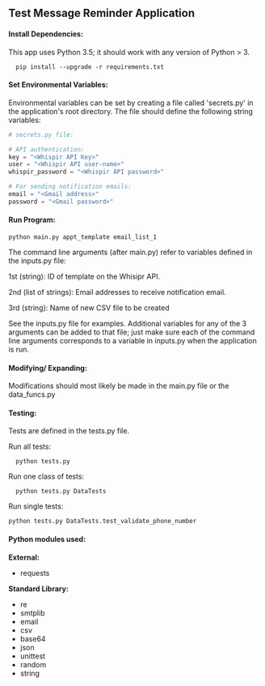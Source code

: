 ## Test Message Reminder Application


#### Install Dependencies:
This app uses Python 3.5; it should work with any version of Python > 3.
```
  pip install --upgrade -r requirements.txt
```
#### Set Environmental Variables:

Environmental variables can be set by creating a file called 'secrets.py' in the application's root directory. The file should define the following string variables:

```python
# secrets.py file:

# API authentication:
key = "<Whispir API Key>"
user = "<Whispir API user-name>"
whispir_password = "<Whispir API password>"

# For sending notification emails:
email = "<Gmail address>"
password = "<Gmail password>"
```

#### Run Program:
```
python main.py appt_template email_list_1
```
The command line arguments (after main.py) refer to variables defined in the inputs.py file:

1st (string): ID of template on the Whisipr API.

2nd (list of strings): Email addresses to receive notification email.

3rd (string): Name of new CSV file to be created

See the inputs.py file for examples. Additional variables for any of the 3 arguments can be added to that file; just make sure each of the command line arguments corresponds to a variable in inputs.py when the application is run.




#### Modifying/ Expanding:

Modifications should most likely be made in the main.py file or the data_funcs.py

#### Testing:
Tests are defined in the tests.py file.

Run all tests:
```
  python tests.py
```
Run one class of tests:
```
  python tests.py DataTests

```
Run single tests:
```
python tests.py DataTests.test_validate_phone_number
```

#### Python modules used:
 **External:**
- requests

**Standard Library:**
- re
- smtplib
- email
- csv
- base64
- json
- unittest
- random
-  string
